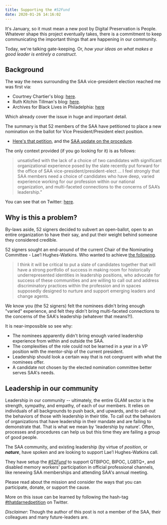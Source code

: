 ```yaml
---
title: Supporting the #52Fund
date: 2020-01-26 14:16:02
---
```


It's January, so it must mean a new post by Digital Preservation is People.
Whatever shape this project eventually takes, there is a commitment to keep
communicating the important things that are happening in our community.

Today, we're talking gate-keeping. Or, _how your ideas on what makes a
good leader is entirely a construct_.

## Background

The way the news surrounding the SAA vice-president election reached me was
first via:

* Courtney Chartier's blog: [here][saa-1].
* Ruth Kitchin Tillman's blog: [here][saa-2].
* Archives for Black Lives in Philadelphia: [here][saa-3]

Which already cover the issue in huge and important detail.

The summary is that 52 members of the SAA have petitioned to place a new
nomination on the ballot for Vice President/President elect position.

* [Here's that petition][saa-4], and the [SAA update on the procedure][saa-5].

The only context provided (if you go looking for it) is as follows:

> unsatisfied with the lack of a choice of two candidates with significant
> organizational experience posed by the slate recently put forward for the
> office of SAA vice-president/president-elect … I feel strongly that SAA
> members need a choice of candidates who have deep, varied experience working
> for our profession within our national organization, and multi-faceted
> connections to the concerns of SAA’s leadership.”

You can see that on Twitter: [here][ref-1].

## Why is this a problem?

By-laws aside, 52 signers decided to subvert an open-ballot, open to an entire
organization to have their say, and put their weight behind someone they
considered credible.

52 signers sought an end-around of the current Chair of the Nominating
Committee - Lae’l Hughes-Watkins. Who wanted to achieve [the following][saa-7]. 

> I think it will be critical to put a slate of candidates together that will
> have a strong portfolio of success in making room for historically
> underrepresented identities in leadership positions, who advocate for success
> of these communities and are willing to call out and address discriminatory
> practices within the profession and in spaces supposedly designed to nurture
> and support emerging leaders and change agents.

We know you (the 52 signers) felt the nominees didn't bring enough "varied"
experience, and felt they didn't bring multi-faceted connections to the
concerns of the SAA's leadership (whatever that means?!).

It is near-impossible so see why:

* The nominees apparently didn't bring enough varied leadership experience from 
within and outside the SAA.
* The complexities of the role could not be learned in a year in a VP position 
with the mentor-ship of the current president.
*  Leadership should look a certain way that is not congruent with what the 
nominees offer.
*  A candidate not chosen by the elected nomination committee better serves 
SAA's needs.

## Leadership in our community

Leadership in our community -- ultimately, the entire GLAM sector is the
strength, sympathy, and empathy, of each of our members. It relies on
individuals of all backgrounds to push back, and upwards, and to call-out the
behaviors of those with leadership in their title. To call out the behaviors of
organizations that have leadership in their mandate and are failing to
demonstrate that. That is what we mean by 'leadership by nature'. Often, 
processes and procedures can help us but this time they are failing a group of 
good people.

The SAA community, and existing leadership (by virtue of _position_, or
_**nature**_, have spoken and are looking to support Lae’l Hughes-Watkins call.

They have setup the *[#52Fund][saa-8]* to support QTBIPOC, BIPOC, LGBTQ+, and 
disabled memory workers' participation in official professional channels, like 
renewing SAA memberships and attending SAA's annual meeting.

Please read about the mission and consider the ways that you can participate, 
donate, or support the cause.

More on this issue can be learned by following the hash-tag
[#thatdarnedpetition][saa-9] on Twitter.

*Disclaimer*: Though the author of this post is not a member of the SAA, their
colleagues and many future-leaders are.

[saa-1]: https://toxicarchivist.wordpress.com/2020/01/16/white-like-me/
[saa-2]: https://ruthtillman.com/post/disappointed-society-of-american-archivists/
[saa-3]: https://archivesforblacklives.wordpress.com/2020/01/21/archives-for-black-lives-in-philadelphia-statement-on-the-society-of-american-archivists-2020-vice-president-president-elect-ballot-petition/
[saa-4]: http://files.archivists.org/governance/PetitionReceivedBySAA-01-10-2020.pdf
[saa-5]: https://www2.archivists.org/news/2020/update-to-the-2020-saa-election
[saa-7]: https://www2.archivists.org/governance/election/2019/Hughes-Watkins
[saa-8]: https://docs.google.com/document/d/1bW7OMGahktEltnfKuSz7TppusPcl9Nw3iDRpwd9fh9Y/edit#
[saa-9]: https://twitter.com/hashtag/thatdarnpetition?src=hashtag_click
[ref-1]: https://twitter.com/RileyEGriffin/status/1218164964868927489
